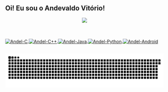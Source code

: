 <!-- https://github.com/anuraghazra/github-readme-stats -->

## Oi! Eu sou o Andevaldo Vitório!

<div align="center">
  <a href="https://github.com/andel-vitorio">
  <img height="150em" src="https://github-readme-stats.vercel.app/api?username=andel-vitorio&show_icons=true&theme=radical&include_all_commits=true&count_private=true"/>
  <!-- img height="150em" src="https://github-readme-stats.vercel.app/api/top-langs/?username=andel-vitorio&layout=compact&langs_count=7&theme=radical&count_private=true"/ -->
</div>
  
  ##
  
<div style="display: inline_block"><br>
  <img align="center" alt="Andel-C" height="30" width="40" src="https://cdn.jsdelivr.net/gh/devicons/devicon/icons/c/c-original.svg">
  <img align="center" alt="Andel-C++" height="30" width="40" src="https://cdn.jsdelivr.net/gh/devicons/devicon/icons/cplusplus/cplusplus-original.svg">
  <img align="center" alt="Andel-Java" height="30" width="40" src="https://cdn.jsdelivr.net/gh/devicons/devicon/icons/java/java-original.svg">
  <img align="center" alt="Andel-Python" height="30" width="40" src="https://cdn.jsdelivr.net/gh/devicons/devicon/icons/python/python-original.svg">
  <img align="center" alt="Andel-Android" height="30" width="40" src="https://cdn.jsdelivr.net/gh/devicons/devicon/icons/android/android-original.svg">
</div>
  
  ##
  
![Snake animation](https://github.com/andel-vitorio/andel-vitorio/blob/output/github-contribution-grid-snake.svg)
